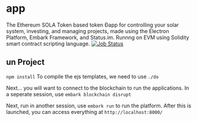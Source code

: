 # app
The Ethereum SOLA Token based token Ðapp for controlling your solar system, investing, and managing projects, made using the Electron Platform, Embark Framework, and Status.im. Runnng on EVM using Solidity smart contract scripting language.
[![Job Status](https://inspecode.rocro.com/badges/github.com/solariot/app/status?token=_4455AJS85fiY-DxkY2nQ2R3vCsWQAQZv6ERc9EnaGk)](https://inspecode.rocro.com/jobs/github.com/solariot/app/latest?completed=true)
## un Project

```npm install```
To compile the ejs templates, we need to use ```./do```

Next... you will want to connect to the blockchain to run the applications. In a seperate session, use ```embark blockchain disrupt```

Next, run in another session, use ```embark run``` to run the platform. After this is launched, you can access everything at ```http://localhost:8000/```
